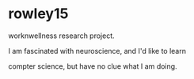 # rowley15
worknwellness research project.

I am fascinated with neuroscience, and I'd like to learn

compter science, but have no clue what I am doing.

